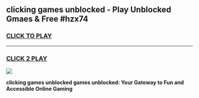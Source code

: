 
## clicking games unblocked - Play Unblocked Gmaes & Free #hzx74
<h3>
<a href="https://news.freeplayer.one?title=clicking_games_unblocked&ref=03M">CLICK TO PLAY</a></h3>
<hr>

<h3>
<a href="https://news.freeplayer.one?title=clicking_games_unblocked&ref=03M">CLICK 2 PLAY</a>
  
</h3>

<a href="https://news.freeplayer.one?title=clicking_games_unblocked&ref=03M"><img src="https://clearcache.store/games.png"></a>


**clicking games unblocked games unblocked: Your Gateway to Fun and Accessible Online Gaming**
